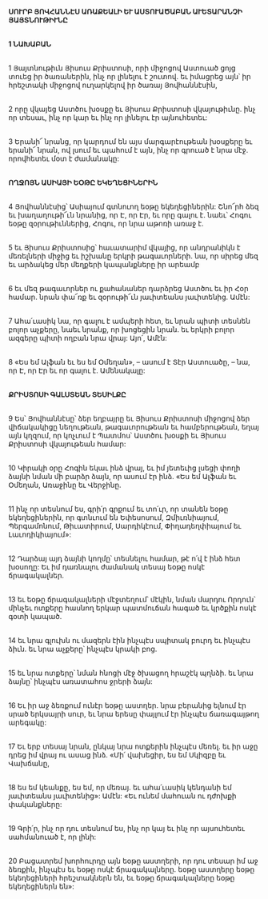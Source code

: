 **ՍՈՒՐԲ ՅՈՎՀԱՆՆԷՍ ԱՌԱՔԵԱԼԻ ԵՒ ԱՍՏՈՒԱԾԱԲԱՆ ԱՒԵՏԱՐԱՆՉԻ ՅԱՅՏՆՈՒԹԻՒՆԸ**

\
**1 ՆԱԽԱԲԱՆ**

\
1 Յայտնութիւն Յիսուս Քրիստոսի, որի միջոցով Աստուած ցոյց տուեց իր ծառաներին, ինչ որ լինելու է շուտով. եւ իմացրեց այն՝ իր հրեշտակի միջոցով ուղարկելով իր ծառայ Յովհաննէսին,

\
2 որը վկայեց Աստծու խօսքը եւ Յիսուս Քրիստոսի վկայութիւնը. ինչ որ տեսաւ, ինչ որ կար եւ ինչ որ լինելու էր այնուհետեւ:

\
3 Երանի՜ նրանց, որ կարդում են այս մարգարէութեան խօսքերը եւ երանի՜ նրան, ով լսում եւ պահում է այն, ինչ որ գրուած է նրա մէջ. որովհետեւ մօտ է ժամանակը:

\
 **ՈՂՋՈՅՆ ԱՍԻԱՅԻ ԵՕԹԸ ԵԿԵՂԵՑԻՆԵՐԻՆ**

\
 4 Յովհաննէսից՝ Ասիայում գտնուող եօթը եկեղեցիներին: Շնո՜րհ ձեզ եւ խաղաղութի՜ւն նրանից, որ Է, որ Էր, եւ որը գալու է. նաեւ՝ Հոգու եօթը զօրութիւններից, Հոգու, որ նրա աթոռի առաջ է.

\
 5 եւ Յիսուս Քրիստոսից՝ հաւատարիմ վկայից, որ անդրանիկն է մեռելների միջից եւ իշխանը երկրի թագաւորների. նա, որ սիրեց մեզ եւ արձակեց մեր մեղքերի կապանքները իր արեամբ

\
 6 եւ մեզ թագաւորներ ու քահանաներ դարձրեց Աստծու եւ իր Հօր համար. նրան փա՜ռք եւ զօրութի՜ւն յաւիտեանս յաւիտենից. Ամէն:

\
7 Ահա՛ւասիկ նա, որ գալու է ամպերի հետ, եւ նրան պիտի տեսնեն բոլոր աչքերը, նաեւ նրանք, որ խոցեցին նրան. եւ երկրի բոլոր ազգերը պիտի ողբան նրա վրայ: Այո՛, Ամէն:

\
8 «Ես եմ Ալֆան եւ ես եմ Օմեղան», – ասում է Տէր Աստուածը, – նա, որ Է, որ Էր եւ որ գալու է. Ամենակալը:

\
**ՔՐԻՍՏՈՍԻ ԳԱԼՍՏԵԱՆ ՏԵՍԻԼՔԸ**

\
 9 Ես՝ Յովհաննէսը՝ ձեր եղբայրը եւ Յիսուս Քրիստոսի միջոցով ձեր վիճակակիցը նեղութեան, թագաւորութեան եւ համբերութեան, եղայ այն կղզում, որ կոչւում է Պատմոս՝ Աստծու խօսքի եւ Յիսուս Քրիստոսի վկայութեան համար:

\
 10 Կիրակի օրը Հոգին եկաւ ինձ վրայ, եւ իմ յետեւից լսեցի փողի ձայնի նման մի բարձր ձայն, որ ասում էր ինձ. «Ես եմ Ալֆան եւ Օմեղան, Առաջինը եւ Վերջինը.

\
 11 ինչ որ տեսնում ես, գրի՛ր գրքում եւ տո՛ւր, որ տանեն եօթը եկեղեցիներին, որ գտնւում են Եփեսոսում, Զմիւռնիայում, Պերգամոնում, Թիւատիրում, Սարդիկէում, Փիղադեղփիայում եւ Լաւոդիկիայում»:

\
 12 Դարձայ այդ ձայնի կողմը՝ տեսնելու համար, թէ ո՛վ է ինձ հետ խօսողը: Եւ իմ դառնալու ժամանակ տեսայ եօթը ոսկէ ճրագակալներ.

\
 13 եւ եօթը ճրագակալների մէջտեղում՝ մէկին, նման մարդու Որդուն՝ մինչեւ ոտքերը հասնող երկար պատմուճան հագած եւ կրծքին ոսկէ գօտի կապած.

\
 14 եւ նրա գլուխն ու մազերն էին ինչպէս սպիտակ բուրդ եւ ինչպէս ձիւն. եւ նրա աչքերը՝ ինչպէս կրակի բոց.

\
 15 եւ նրա ոտքերը՝ նման հնոցի մէջ ծխացող հրաշէկ պղնձի. եւ նրա ձայնը՝ ինչպէս առատահոս ջրերի ձայն:

\
 16 Եւ իր աջ ձեռքում ունէր եօթը աստղեր. նրա բերանից ելնում էր սրած երկսայրի սուր, եւ նրա երեսը փայլում էր ինչպէս ճառագայթող արեգակը:

\
17 Եւ երբ տեսայ նրան, ընկայ նրա ոտքերին ինչպէս մեռել. եւ իր աջը դրեց իմ վրայ ու ասաց ինձ. «Մի՛ վախեցիր, ես եմ Սկիզբը եւ Վախճանը,

\
18 ես եմ կեանքը, ես եմ, որ մեռայ. եւ ահա՛ւասիկ կենդանի եմ յաւիտեանս յաւիտենից»: Ամէն: «Եւ ունեմ մահուան ու դժոխքի փականքները:

\
19 Գրի՛ր, ինչ որ դու տեսնում ես, ինչ որ կայ եւ ինչ որ այսուհետեւ սահմանուած է, որ լինի:

\
20 Բացատրեմ խորհուրդը այն եօթը աստղերի, որ դու տեսար իմ աջ ձեռքին, ինչպէս եւ եօթը ոսկէ ճրագակալները. եօթը աստղերը եօթը եկեղեցիների հրեշտակներն են, եւ եօթը ճրագակալները եօթը եկեղեցիներն են»:
